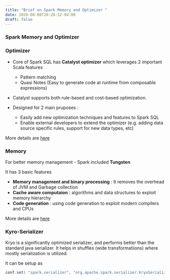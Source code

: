 ```yaml
---
title: "Brief on Spark Memory and Optimizer "
date: 2020-08-08T20:28:12-04:00
draft: false
---
```


### Spark Memory and Optimizer

### Optimizer
- Core of Spark SQL has **Catalyst optimizer** which leverages 2 important Scala features 
    - Pattern matching 
    - Quasi Notes (Easy to generate code at runtime from composable expressions)

- Catalyst supports both rule-based and cost-based optimization.

- Designed for 2 main pruposes :
    -   Easily add new optimization techniques and features to Spark SQL
    -   Enable external developers to extend the optimizer (e.g. adding data source specific rules, support for new data types, etc)

More details are [here](https://databricks.com/glossary/catalyst-optimizer)

### Memory
For better memory management - Spark included **Tungsten**

It has 3 basic features

- **Memory management and binary processing**   :   It removes the overhead of JVM and Garbage collection
- **Cache aware computaion** : algorithms and data structures to exploit memory hierarchy
- **Code generation** : using code generation to exploit modern compilers and CPUs

More details are [here](https://databricks.com/blog/2015/04/28/project-tungsten-bringing-spark-closer-to-bare-metal.html)


### Kyro-Serializer

Kryo is a significantly optimized serializer, and performs better than the standard java serializer.
It helps in shuffles (wide transformatiions) where mostly serialization is utilized.

It can be setup as 

```java
conf.set( "spark.serializer", "org.apache.spark.serializer.KryoSerializer" )
```